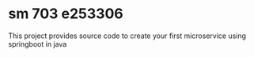 # sm 703 e253306   
This project provides source code to create your first microservice using springboot in java  
  
